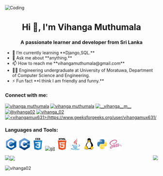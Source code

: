 <!DOCTYPE html>
<html lang="en">
<body>
    <img align="center" alt="Coding" width="1000" src="https://camo.githubusercontent.com/19db51af5f90f1b152bc0b9078f5fe97053955be5074f03f17019c70345bdcdb/68747470733a2f2f6d69726f2e6d656469756d2e636f6d2f6d61782f313336302f302a37513379765349765f7430696f4a2d5a2e676966">
    <h1 align="center">Hi 👋, I'm Vihanga Muthumala</h1>
    <h3 align="center">A passionate learner and developer from Sri Lanka</h3>
    <ul>
        <li>🌱 I’m currently learning **Django,SQL.**</li>
        <li>💬 Ask me about **anything.**</li>
        <li>📫 How to reach me **vihangamuthumala@gmail.com**</li>
        <li>👨‍🎓 Engineering undergraduate at University of Moratuwa, Department of Computer Science and Engineering. 
        <li>⚡ Fun fact **I think I am friendly and funny.**</li>
    </ul>
    <h3 align="left">Connect with me:</h3>
    <p align="left">
        <a href="https://linkedin.com/in/vihanga muthumala" target="blank"><img align="center" src="https://raw.githubusercontent.com/rahuldkjain/github-profile-readme-generator/master/src/images/icons/Social/linked-in-alt.svg" alt="vihanga muthumala" height="30" width="40" /></a>
        <a href="https://fb.com/vihanga muthumala" target="blank"><img align="center" src="https://raw.githubusercontent.com/rahuldkjain/github-profile-readme-generator/master/src/images/icons/Social/facebook.svg" alt="vihanga muthumala" height="30" width="40" /></a>
        <a href="https://instagram.com/__vihanga__m__" target="blank"><img align="center" src="https://raw.githubusercontent.com/rahuldkjain/github-profile-readme-generator/master/src/images/icons/Social/instagram.svg" alt="__vihanga__m__" height="30" width="40" /></a>
        <a href="https://medium.com/@vihanga02" target="blank"><img align="center" src="https://raw.githubusercontent.com/rahuldkjain/github-profile-readme-generator/master/src/images/icons/Social/medium.svg" alt="@vihanga02" height="30" width="40" /></a>
        <a href="https://www.hackerrank.com/vihanga_02" target="blank"><img align="center" src="https://raw.githubusercontent.com/rahuldkjain/github-profile-readme-generator/master/src/images/icons/Social/hackerrank.svg" alt="vihanga_02" height="30" width="40" /></a>
        <a href="https://auth.geeksforgeeks.org/user/<vihangamux631>/https://www.geeksforgeeks.org/user/vihangamux631/" target="blank"><img align="center" src="https://raw.githubusercontent.com/rahuldkjain/github-profile-readme-generator/master/src/images/icons/Social/geeks-for-geeks.svg" alt="<vihangamux631>/https://www.geeksforgeeks.org/user/vihangamux631/" height="30" width="40" /></a>
    </p>
    <h3 align="left">Languages and Tools:</h3>
    <p align="left">
        <a href="https://www.cprogramming.com/" target="_blank" rel="noreferrer"><img src="https://raw.githubusercontent.com/devicons/devicon/master/icons/c/c-original.svg" alt="c" width="40" height="40"/></a>
        <a href="https://www.w3schools.com/cpp/" target="_blank" rel="noreferrer"><img src="https://raw.githubusercontent.com/devicons/devicon/master/icons/cplusplus/cplusplus-original.svg" alt="cplusplus" width="40" height="40"/></a>
        <a href="https://www.w3schools.com/css/" target="_blank" rel="noreferrer"><img src="https://raw.githubusercontent.com/devicons/devicon/master/icons/css3/css3-original-wordmark.svg" alt="css3" width="40" height="40"/></a>
        <a href="https://git-scm.com/" target="_blank" rel="noreferrer"><img src="https://www.vectorlogo.zone/logos/git-scm/git-scm-icon.svg" alt="git" width="40" height="40"/></a>
        <a href="https://www.w3.org/html/" target="_blank" rel="noreferrer"><img src="https://raw.githubusercontent.com/devicons/devicon/master/icons/html5/html5-original-wordmark.svg" alt="html5" width="40" height="40"/></a>
        <a href="https://www.java.com" target="_blank" rel="noreferrer"><img src="https://raw.githubusercontent.com/devicons/devicon/master/icons/java/java-original.svg" alt="java" width="40" height="40"/></a>
        <a href="https://www.linux.org/" target="_blank" rel="noreferrer"><img src="https://raw.githubusercontent.com/devicons/devicon/master/icons/linux/linux-original.svg" alt="linux" width="40" height="40"/></a>
        <a href="https://www.python.org" target="_blank" rel="noreferrer"><img src="https://raw.githubusercontent.com/devicons/devicon/master/icons/python/python-original.svg" alt="python" width="40" height="40"/></a>
        <a href="https://sass-lang.com" target="_blank" rel="noreferrer"><img src="https://raw.githubusercontent.com/devicons/devicon/master/icons/sass/sass-original.svg" alt="sass" width="40" height="40"/></a>
    </p>
    <p><img align="left" src="http://github-profile-summary-cards.vercel.app/api/cards/stats?username=vihanga02&theme=gotham"></p>
    <p><img align="right" src="https://github-readme-stats.vercel.app/api/top-langs/?username=vihanga02&theme=gotham&hide_border=true&include_all_commits=false&count_private=false&layout=compact"</p>
    <p><img align="center" src="http://github-profile-summary-cards.vercel.app/api/cards/profile-details?username=vihanga02&hide_border=true&theme=gotham"></p>
    <p><img align="center" src="https://github-readme-streak-stats.herokuapp.com/?user=vihanga02&theme=whatsapp-dark" alt="vihanga02" /></p>

</body>
</html>
